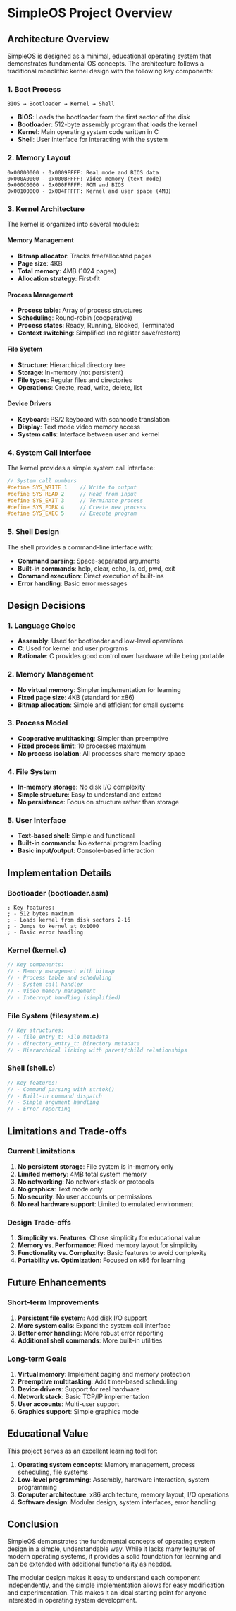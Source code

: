 # SimpleOS Project Overview

## Architecture Overview

SimpleOS is designed as a minimal, educational operating system that demonstrates fundamental OS concepts. The architecture follows a traditional monolithic kernel design with the following key components:

### 1. Boot Process

```
BIOS → Bootloader → Kernel → Shell
```

- **BIOS**: Loads the bootloader from the first sector of the disk
- **Bootloader**: 512-byte assembly program that loads the kernel
- **Kernel**: Main operating system code written in C
- **Shell**: User interface for interacting with the system

### 2. Memory Layout

```
0x00000000 - 0x0009FFFF: Real mode and BIOS data
0x000A0000 - 0x000BFFFF: Video memory (text mode)
0x000C0000 - 0x000FFFFF: ROM and BIOS
0x00100000 - 0x004FFFFF: Kernel and user space (4MB)
```

### 3. Kernel Architecture

The kernel is organized into several modules:

#### Memory Management
- **Bitmap allocator**: Tracks free/allocated pages
- **Page size**: 4KB
- **Total memory**: 4MB (1024 pages)
- **Allocation strategy**: First-fit

#### Process Management
- **Process table**: Array of process structures
- **Scheduling**: Round-robin (cooperative)
- **Process states**: Ready, Running, Blocked, Terminated
- **Context switching**: Simplified (no register save/restore)

#### File System
- **Structure**: Hierarchical directory tree
- **Storage**: In-memory (not persistent)
- **File types**: Regular files and directories
- **Operations**: Create, read, write, delete, list

#### Device Drivers
- **Keyboard**: PS/2 keyboard with scancode translation
- **Display**: Text mode video memory access
- **System calls**: Interface between user and kernel

### 4. System Call Interface

The kernel provides a simple system call interface:

```c
// System call numbers
#define SYS_WRITE 1    // Write to output
#define SYS_READ 2     // Read from input
#define SYS_EXIT 3     // Terminate process
#define SYS_FORK 4     // Create new process
#define SYS_EXEC 5     // Execute program
```

### 5. Shell Design

The shell provides a command-line interface with:

- **Command parsing**: Space-separated arguments
- **Built-in commands**: help, clear, echo, ls, cd, pwd, exit
- **Command execution**: Direct execution of built-ins
- **Error handling**: Basic error messages

## Design Decisions

### 1. Language Choice

- **Assembly**: Used for bootloader and low-level operations
- **C**: Used for kernel and user programs
- **Rationale**: C provides good control over hardware while being portable

### 2. Memory Management

- **No virtual memory**: Simpler implementation for learning
- **Fixed page size**: 4KB (standard for x86)
- **Bitmap allocation**: Simple and efficient for small systems

### 3. Process Model

- **Cooperative multitasking**: Simpler than preemptive
- **Fixed process limit**: 10 processes maximum
- **No process isolation**: All processes share memory space

### 4. File System

- **In-memory storage**: No disk I/O complexity
- **Simple structure**: Easy to understand and extend
- **No persistence**: Focus on structure rather than storage

### 5. User Interface

- **Text-based shell**: Simple and functional
- **Built-in commands**: No external program loading
- **Basic input/output**: Console-based interaction

## Implementation Details

### Bootloader (bootloader.asm)

```assembly
; Key features:
; - 512 bytes maximum
; - Loads kernel from disk sectors 2-16
; - Jumps to kernel at 0x1000
; - Basic error handling
```

### Kernel (kernel.c)

```c
// Key components:
// - Memory management with bitmap
// - Process table and scheduling
// - System call handler
// - Video memory management
// - Interrupt handling (simplified)
```

### File System (filesystem.c)

```c
// Key structures:
// - file_entry_t: File metadata
// - directory_entry_t: Directory metadata
// - Hierarchical linking with parent/child relationships
```

### Shell (shell.c)

```c
// Key features:
// - Command parsing with strtok()
// - Built-in command dispatch
// - Simple argument handling
// - Error reporting
```

## Limitations and Trade-offs

### Current Limitations

1. **No persistent storage**: File system is in-memory only
2. **Limited memory**: 4MB total system memory
3. **No networking**: No network stack or protocols
4. **No graphics**: Text mode only
5. **No security**: No user accounts or permissions
6. **No real hardware support**: Limited to emulated environment

### Design Trade-offs

1. **Simplicity vs. Features**: Chose simplicity for educational value
2. **Memory vs. Performance**: Fixed memory layout for simplicity
3. **Functionality vs. Complexity**: Basic features to avoid complexity
4. **Portability vs. Optimization**: Focused on x86 for learning

## Future Enhancements

### Short-term Improvements

1. **Persistent file system**: Add disk I/O support
2. **More system calls**: Expand the system call interface
3. **Better error handling**: More robust error reporting
4. **Additional shell commands**: More built-in utilities

### Long-term Goals

1. **Virtual memory**: Implement paging and memory protection
2. **Preemptive multitasking**: Add timer-based scheduling
3. **Device drivers**: Support for real hardware
4. **Network stack**: Basic TCP/IP implementation
5. **User accounts**: Multi-user support
6. **Graphics support**: Simple graphics mode

## Educational Value

This project serves as an excellent learning tool for:

1. **Operating system concepts**: Memory management, process scheduling, file systems
2. **Low-level programming**: Assembly, hardware interaction, system programming
3. **Computer architecture**: x86 architecture, memory layout, I/O operations
4. **Software design**: Modular design, system interfaces, error handling

## Conclusion

SimpleOS demonstrates the fundamental concepts of operating system design in a simple, understandable way. While it lacks many features of modern operating systems, it provides a solid foundation for learning and can be extended with additional functionality as needed.

The modular design makes it easy to understand each component independently, and the simple implementation allows for easy modification and experimentation. This makes it an ideal starting point for anyone interested in operating system development.
